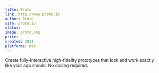 ```yaml
---
title: Proto
link: http://www.proto.io
author: Proto
site: proto.io
status: 
image: proto.png
price: 
created: 2011
platforms: Web
---
```


Create fully-interactive high-fidelity prototypes that look and work exactly like your app should. No coding required.
